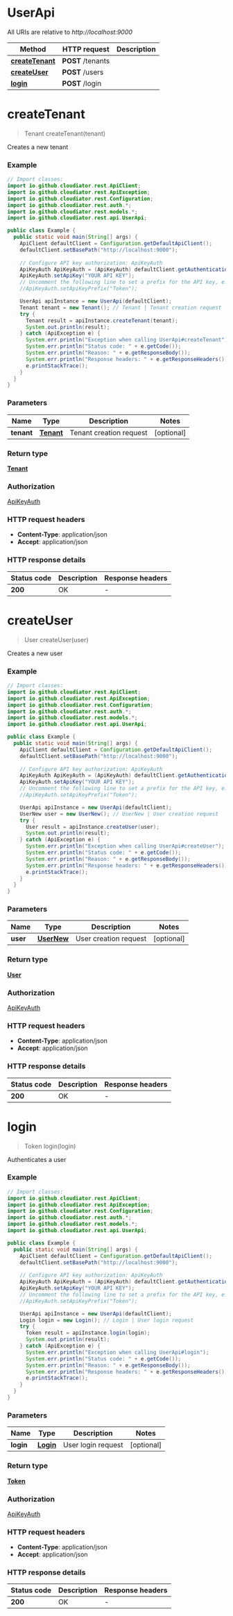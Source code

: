 # UserApi

All URIs are relative to *http://localhost:9000*

Method | HTTP request | Description
------------- | ------------- | -------------
[**createTenant**](UserApi.md#createTenant) | **POST** /tenants | 
[**createUser**](UserApi.md#createUser) | **POST** /users | 
[**login**](UserApi.md#login) | **POST** /login | 


<a name="createTenant"></a>
# **createTenant**
> Tenant createTenant(tenant)



Creates a new tenant 

### Example
```java
// Import classes:
import io.github.cloudiator.rest.ApiClient;
import io.github.cloudiator.rest.ApiException;
import io.github.cloudiator.rest.Configuration;
import io.github.cloudiator.rest.auth.*;
import io.github.cloudiator.rest.models.*;
import io.github.cloudiator.rest.api.UserApi;

public class Example {
  public static void main(String[] args) {
    ApiClient defaultClient = Configuration.getDefaultApiClient();
    defaultClient.setBasePath("http://localhost:9000");
    
    // Configure API key authorization: ApiKeyAuth
    ApiKeyAuth ApiKeyAuth = (ApiKeyAuth) defaultClient.getAuthentication("ApiKeyAuth");
    ApiKeyAuth.setApiKey("YOUR API KEY");
    // Uncomment the following line to set a prefix for the API key, e.g. "Token" (defaults to null)
    //ApiKeyAuth.setApiKeyPrefix("Token");

    UserApi apiInstance = new UserApi(defaultClient);
    Tenant tenant = new Tenant(); // Tenant | Tenant creation request 
    try {
      Tenant result = apiInstance.createTenant(tenant);
      System.out.println(result);
    } catch (ApiException e) {
      System.err.println("Exception when calling UserApi#createTenant");
      System.err.println("Status code: " + e.getCode());
      System.err.println("Reason: " + e.getResponseBody());
      System.err.println("Response headers: " + e.getResponseHeaders());
      e.printStackTrace();
    }
  }
}
```

### Parameters

Name | Type | Description  | Notes
------------- | ------------- | ------------- | -------------
 **tenant** | [**Tenant**](Tenant.md)| Tenant creation request  | [optional]

### Return type

[**Tenant**](Tenant.md)

### Authorization

[ApiKeyAuth](../README.md#ApiKeyAuth)

### HTTP request headers

 - **Content-Type**: application/json
 - **Accept**: application/json

### HTTP response details
| Status code | Description | Response headers |
|-------------|-------------|------------------|
**200** | OK |  -  |

<a name="createUser"></a>
# **createUser**
> User createUser(user)



Creates a new user 

### Example
```java
// Import classes:
import io.github.cloudiator.rest.ApiClient;
import io.github.cloudiator.rest.ApiException;
import io.github.cloudiator.rest.Configuration;
import io.github.cloudiator.rest.auth.*;
import io.github.cloudiator.rest.models.*;
import io.github.cloudiator.rest.api.UserApi;

public class Example {
  public static void main(String[] args) {
    ApiClient defaultClient = Configuration.getDefaultApiClient();
    defaultClient.setBasePath("http://localhost:9000");
    
    // Configure API key authorization: ApiKeyAuth
    ApiKeyAuth ApiKeyAuth = (ApiKeyAuth) defaultClient.getAuthentication("ApiKeyAuth");
    ApiKeyAuth.setApiKey("YOUR API KEY");
    // Uncomment the following line to set a prefix for the API key, e.g. "Token" (defaults to null)
    //ApiKeyAuth.setApiKeyPrefix("Token");

    UserApi apiInstance = new UserApi(defaultClient);
    UserNew user = new UserNew(); // UserNew | User creation request 
    try {
      User result = apiInstance.createUser(user);
      System.out.println(result);
    } catch (ApiException e) {
      System.err.println("Exception when calling UserApi#createUser");
      System.err.println("Status code: " + e.getCode());
      System.err.println("Reason: " + e.getResponseBody());
      System.err.println("Response headers: " + e.getResponseHeaders());
      e.printStackTrace();
    }
  }
}
```

### Parameters

Name | Type | Description  | Notes
------------- | ------------- | ------------- | -------------
 **user** | [**UserNew**](UserNew.md)| User creation request  | [optional]

### Return type

[**User**](User.md)

### Authorization

[ApiKeyAuth](../README.md#ApiKeyAuth)

### HTTP request headers

 - **Content-Type**: application/json
 - **Accept**: application/json

### HTTP response details
| Status code | Description | Response headers |
|-------------|-------------|------------------|
**200** | OK |  -  |

<a name="login"></a>
# **login**
> Token login(login)



Authenticates a user 

### Example
```java
// Import classes:
import io.github.cloudiator.rest.ApiClient;
import io.github.cloudiator.rest.ApiException;
import io.github.cloudiator.rest.Configuration;
import io.github.cloudiator.rest.auth.*;
import io.github.cloudiator.rest.models.*;
import io.github.cloudiator.rest.api.UserApi;

public class Example {
  public static void main(String[] args) {
    ApiClient defaultClient = Configuration.getDefaultApiClient();
    defaultClient.setBasePath("http://localhost:9000");
    
    // Configure API key authorization: ApiKeyAuth
    ApiKeyAuth ApiKeyAuth = (ApiKeyAuth) defaultClient.getAuthentication("ApiKeyAuth");
    ApiKeyAuth.setApiKey("YOUR API KEY");
    // Uncomment the following line to set a prefix for the API key, e.g. "Token" (defaults to null)
    //ApiKeyAuth.setApiKeyPrefix("Token");

    UserApi apiInstance = new UserApi(defaultClient);
    Login login = new Login(); // Login | User login request 
    try {
      Token result = apiInstance.login(login);
      System.out.println(result);
    } catch (ApiException e) {
      System.err.println("Exception when calling UserApi#login");
      System.err.println("Status code: " + e.getCode());
      System.err.println("Reason: " + e.getResponseBody());
      System.err.println("Response headers: " + e.getResponseHeaders());
      e.printStackTrace();
    }
  }
}
```

### Parameters

Name | Type | Description  | Notes
------------- | ------------- | ------------- | -------------
 **login** | [**Login**](Login.md)| User login request  | [optional]

### Return type

[**Token**](Token.md)

### Authorization

[ApiKeyAuth](../README.md#ApiKeyAuth)

### HTTP request headers

 - **Content-Type**: application/json
 - **Accept**: application/json

### HTTP response details
| Status code | Description | Response headers |
|-------------|-------------|------------------|
**200** | OK |  -  |

